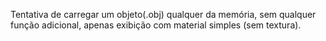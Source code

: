 Tentativa de carregar um objeto(.obj) qualquer da memória, sem qualquer função adicional, apenas exibição com material simples (sem textura).
